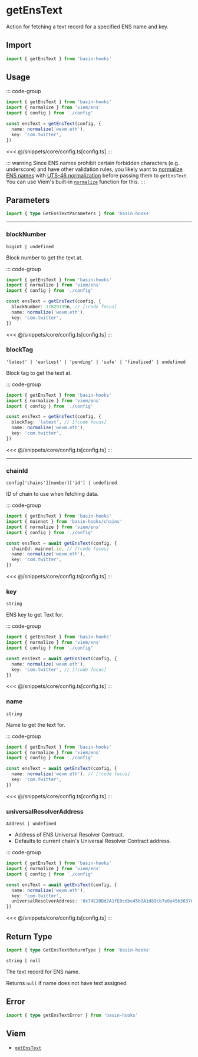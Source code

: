 <script setup>
const packageName = 'basin-hooks'
const actionName = 'getEnsText'
const typeName = 'GetEnsText'
</script>

# getEnsText

Action for fetching a text record for a specified ENS name and key.

## Import

```ts
import { getEnsText } from 'basin-hooks'
```

## Usage

::: code-group
```ts [index.ts]
import { getEnsText } from 'basin-hooks'
import { normalize } from 'viem/ens'
import { config } from './config'

const ensText = getEnsText(config, {
  name: normalize('wevm.eth'),
  key: 'com.twitter',
})
```
<<< @/snippets/core/config.ts[config.ts]
:::

::: warning
Since ENS names prohibit certain forbidden characters (e.g. underscore) and have other validation rules, you likely want to [normalize ENS names](https://docs.ens.domains/contract-api-reference/name-processing#normalising-names) with [UTS-46 normalization](https://unicode.org/reports/tr46) before passing them to `getEnsText`. You can use Viem's built-in [`normalize`](https://viem.sh/docs/ens/utilities/normalize) function for this.
:::

## Parameters

```ts
import { type GetEnsTextParameters } from 'basin-hooks'
```

---

### blockNumber

`bigint | undefined`

Block number to get the text at.

::: code-group
```ts [index.ts]
import { getEnsText } from 'basin-hooks'
import { normalize } from 'viem/ens'
import { config } from './config'

const ensText = getEnsText(config, {
  blockNumber: 17829139n, // [!code focus]
  name: normalize('wevm.eth'),
  key: 'com.twitter',
})
```
<<< @/snippets/core/config.ts[config.ts]
:::

### blockTag

`'latest' | 'earliest' | 'pending' | 'safe' | 'finalized' | undefined`

Block tag to get the text at.

::: code-group
```ts [index.ts]
import { getEnsText } from 'basin-hooks'
import { normalize } from 'viem/ens'
import { config } from './config'

const ensText = getEnsText(config, {
  blockTag: 'latest', // [!code focus]
  name: normalize('wevm.eth'),
  key: 'com.twitter',
})
```
<<< @/snippets/core/config.ts[config.ts]
:::

---

### chainId

`config['chains'][number]['id'] | undefined`

ID of chain to use when fetching data.

::: code-group
```ts [index.ts]
import { getEnsText } from 'basin-hooks'
import { mainnet } from 'basin-hooks/chains'
import { normalize } from 'viem/ens'
import { config } from './config'

const ensText = await getEnsText(config, {
  chainId: mainnet.id, // [!code focus]
  name: normalize('wevm.eth'),
  key: 'com.twitter',
})
```
<<< @/snippets/core/config.ts[config.ts]
:::

### key

`string`

ENS key to get Text for.

::: code-group
```ts [index.ts]
import { getEnsText } from 'basin-hooks'
import { normalize } from 'viem/ens'
import { config } from './config'

const ensText = await getEnsText(config, {
  name: normalize('wevm.eth'),
  key: 'com.twitter', // [!code focus]
})
```
<<< @/snippets/core/config.ts[config.ts]
:::

### name

`string`

Name to get the text for.

::: code-group
```ts [index.ts]
import { getEnsText } from 'basin-hooks'
import { normalize } from 'viem/ens'
import { config } from './config'

const ensText = await getEnsText(config, {
  name: normalize('wevm.eth'), // [!code focus]
  key: 'com.twitter',
})
```
<<< @/snippets/core/config.ts[config.ts]
:::

### universalResolverAddress

`Address | undefined`

- Address of ENS Universal Resolver Contract.
- Defaults to current chain's Universal Resolver Contract address.

::: code-group
```ts [index.ts]
import { getEnsText } from 'basin-hooks'
import { normalize } from 'viem/ens'
import { config } from './config'

const ensText = await getEnsText(config, {
  name: normalize('wevm.eth'),
  key: 'com.twitter',
  universalResolverAddress: '0x74E20Bd2A1fE0cdbe45b9A1d89cb7e0a45b36376', // [!code focus]
})
```
<<< @/snippets/core/config.ts[config.ts]
:::

## Return Type

```ts
import { type GetEnsTextReturnType } from 'basin-hooks'
```

`string | null`

The text record for ENS name.

Returns `null` if name does not have text assigned.

## Error

```ts
import { type getEnsTextError } from 'basin-hooks'
```

<!--@include: @shared/query-imports.md-->

## Viem

- [`getEnsText`](https://viem.sh/docs/ens/actions/getEnsText.html)
